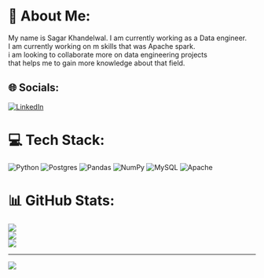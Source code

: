 # 💫 About Me:
My name is Sagar Khandelwal. I am currently working as a Data engineer.<br>I am currently working on m skills that was Apache spark.<br>i am looking to collaborate more on data engineering projects<br>that helps me to gain more knowledge about that field.<br>


## 🌐 Socials:
[![LinkedIn](https://img.shields.io/badge/LinkedIn-%230077B5.svg?logo=linkedin&logoColor=white)](https://linkedin.com/in/sagarkh459) 

# 💻 Tech Stack:
![Python](https://img.shields.io/badge/python-3670A0?style=for-the-badge&logo=python&logoColor=ffdd54) ![Postgres](https://img.shields.io/badge/postgres-%23316192.svg?style=for-the-badge&logo=postgresql&logoColor=white) ![Pandas](https://img.shields.io/badge/pandas-%23150458.svg?style=for-the-badge&logo=pandas&logoColor=white) ![NumPy](https://img.shields.io/badge/numpy-%23013243.svg?style=for-the-badge&logo=numpy&logoColor=white) ![MySQL](https://img.shields.io/badge/mysql-%2300f.svg?style=for-the-badge&logo=mysql&logoColor=white) ![Apache](https://img.shields.io/badge/apache-%23D42029.svg?style=for-the-badge&logo=apache&logoColor=white)
# 📊 GitHub Stats:
![](https://github-readme-stats.vercel.app/api?username=sagarkh459-sagar&theme=dark&hide_border=false&include_all_commits=true&count_private=true)<br/>
![](https://github-readme-streak-stats.herokuapp.com/?user=sagarkh459-sagar&theme=dark&hide_border=false)<br/>
![](https://github-readme-stats.vercel.app/api/top-langs/?username=sagarkh459-sagar&theme=dark&hide_border=false&include_all_commits=true&count_private=true&layout=compact)

---
[![](https://visitcount.itsvg.in/api?id=sagarkh459-sagar&icon=0&color=0)](https://visitcount.itsvg.in)

<!-- Proudly created with GPRM ( https://gprm.itsvg.in ) -->
